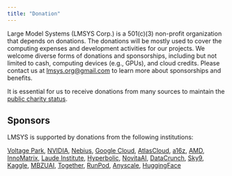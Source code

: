 ```yaml
---
title: "Donation"
---
```


Large Model Systems (LMSYS Corp.) is a 501(c)(3) non-profit organization that depends on donations. The donations will be mostly used to cover the computing expenses and development activities for our projects.
We welcome diverse forms of donations and sponsorships, including but not limited to cash, computing devices (e.g., GPUs), and cloud credits. Please contact us at [lmsys.org@gmail.com](mailto:lmsys.org@gmail.com) to learn more about sponsorships and benefits.

It is essential for us to receive donations from many sources to maintain the [public charity status](https://www.irs.gov/charities-non-profits/exempt-organizations-annual-reporting-requirements-form-990-schedules-a-and-b-public-charity-support-test).

## Sponsors
LMSYS is supported by donations from the following institutions:

[Voltage Park](https://www.voltagepark.com/),
[NVIDIA](https://www.nvidia.com/),
[Nebius](https://nebius.com/),
[Google Cloud](https://cloud.google.com/),
[AtlasCloud](https://www.atlascloud.ai/),
[a16z](https://a16z.com/),
[AMD](https://www.amd.com/),
[InnoMatrix](https://innomatrix.ai/),
[Laude Institute](https://www.laude.org/),
[Hyperbolic](https://hyperbolic.xyz),
[NovitaAI](https://novita.ai/),
[DataCrunch](https://datacrunch.io/),
[Sky9](https://www.sky9capital.com/),
[Kaggle](https://www.kaggle.com/),
[MBZUAI](https://mbzuai.ac.ae/),
[Together](https://www.together.ai/),
[RunPod](https://www.runpod.io/),
[Anyscale](https://www.anyscale.com/),
[HuggingFace](https://huggingface.co/)


